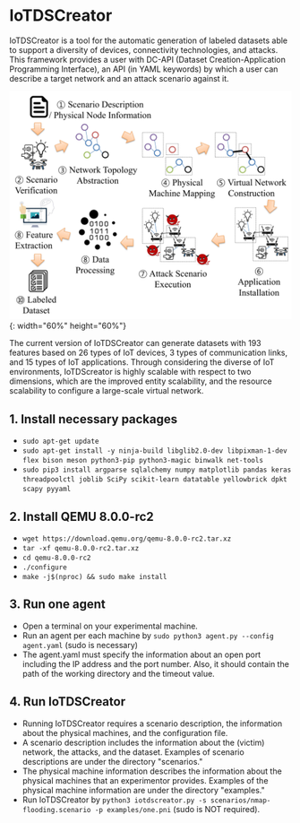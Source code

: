 # IoTDSCreator

IoTDSCreator is a tool for the automatic generation of labeled datasets able to support a diversity of devices, connectivity technologies, and attacks. This framework provides a user with DC-API (Dataset Creation-Application Programming Interface), an API (in YAML keywords) by which a user can describe a target network and an attack scenario against it. 

![Overview of IoTDSCreator](framework.jpg){: width="60%" height="60%"}

The current version of IoTDSCreator can generate datasets with 193 features based on 26 types of IoT devices, 3 types of communication links, and 15 types of IoT applications. Through considering the diverse of IoT environments, IoTDScreator is highly scalable with respect to two dimensions, which are the improved entity scalability, and the resource scalability to configure a large-scale virtual network.

## 1. Install necessary packages
 - `sudo apt-get update`
 - `sudo apt-get install -y ninja-build libglib2.0-dev libpixman-1-dev flex bison meson python3-pip python3-magic binwalk net-tools`
 - `sudo pip3 install argparse sqlalchemy numpy matplotlib pandas keras threadpoolctl joblib SciPy scikit-learn datatable yellowbrick dpkt scapy pyyaml`

## 2. Install QEMU 8.0.0-rc2
 - `wget https://download.qemu.org/qemu-8.0.0-rc2.tar.xz`
 - `tar -xf qemu-8.0.0-rc2.tar.xz`
 - `cd qemu-8.0.0-rc2`
 - `./configure`
 - `make -j$(nproc) && sudo make install`

## 3. Run one agent
 - Open a terminal on your experimental machine.
 - Run an agent per each machine by `sudo python3 agent.py --config agent.yaml` (sudo is necessary)
 - The agent.yaml must specify the information about an open port including the IP address and the port number. Also, it should contain the path of the working directory and the timeout value.

## 4. Run IoTDSCreator
 - Running IoTDSCreator requires a scenario description, the information about the physical machines, and the configuration file.
 - A scenario description includes the information about the (victim) network, the attacks, and the dataset. Examples of scenario descriptions are under the directory "scenarios."
 - The physical machine information describes the information about the physical machines that an experimentor provides. Examples of the physical machine information are under the directory "examples."
 - Run IoTDSCreator by `python3 iotdscreator.py -s scenarios/nmap-flooding.scenario -p examples/one.pni` (sudo is NOT required).
